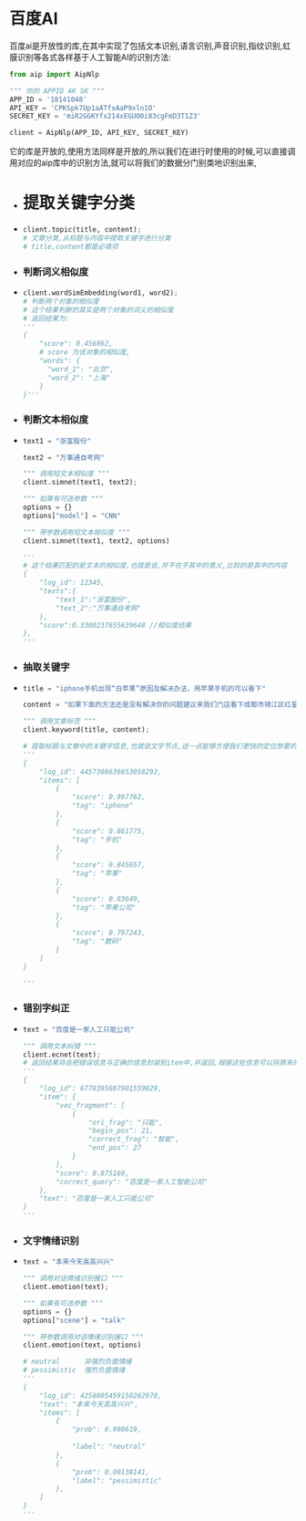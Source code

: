 # 百度AI

百度ai是开放性的库,在其中实现了包括文本识别,语言识别,声音识别,指纹识别,虹膜识别等各式各样基于人工智能AI的识别方法:

```python
from aip import AipNlp

""" 你的 APPID AK SK """
APP_ID = '18141048'
API_KEY = 'CPKSpk7Up1aATfxAaP9xln1O'
SECRET_KEY = 'miR2GGKYfx214xEGUO0i83cgFmD3T1Z3'

client = AipNlp(APP_ID, API_KEY, SECRET_KEY)
```

它的库是开放的,使用方法同样是开放的,所以我们在进行时使用的时候,可以直接调用对应的aip库中的识别方法,就可以将我们的数据分门别类地识别出来,

-   # 提取关键字分类

-   ```python
    client.topic(title, content);
    # 文章分类,从标题与内容中提取关键字进行分类
    # title,content都是必填项
    ```

-   ### 判断词义相似度

-   ```python
    client.wordSimEmbedding(word1, word2);
    # 判断两个对象的相似度
    # 这个结果判断的其实是两个对象的词义的相似度
    # 返回结果为:
    '''
    {
        "score": 0.456862,
        # score 为该对象的相似度,
        "words": {
          "word_1": "北京",
          "word_2": "上海"
        }
    }'''
    ```

-   ### 判断文本相似度

-   ```python
    text1 = "浙富股份"
    
    text2 = "万事通自考网"
    
    """ 调用短文本相似度 """
    client.simnet(text1, text2);
    
    """ 如果有可选参数 """
    options = {}
    options["model"] = "CNN"
    
    """ 带参数调用短文本相似度 """
    client.simnet(text1, text2, options)
    
    '''
    # 这个结果匹配的是文本的相似度,也就是说,并不在乎其中的意义,比较的是其中的内容
    {
        "log_id": 12345,
        "texts":{
            "text_1":"浙富股份",
            "text_2":"万事通自考网"
        },
        "score":0.3300237655639648 //相似度结果
    },
    '''
    ```

-   ### 抽取关键字

-   ```python
    title = "iphone手机出现“白苹果”原因及解决办法，用苹果手机的可以看下"
    
    content = "如果下面的方法还是没有解决你的问题建议来我们门店看下成都市锦江区红星路三段99号银石广场24层01室。"
    
    """ 调用文章标签 """
    client.keyword(title, content);
    
    # 提取标题与文章中的关键字信息,也就说文字节点,这一点能够方便我们更快的定位想要的信息,以及进行更加精确的信息分类
    '''
    {
        "log_id": 4457308639853058292,
        "items": [
            {
                "score": 0.997762,
                "tag": "iphone"
            },
            {
                "score": 0.861775,
                "tag": "手机"
            },
            {
                "score": 0.845657,
                "tag": "苹果"
            },
            {
                "score": 0.83649,
                "tag": "苹果公司"
            },
            {
                "score": 0.797243,
                "tag": "数码"
            }
        ]
    }
    
    '''
    ```

-   ### 错别字纠正

-   ```python
    text = "百度是一家人工只能公司"
    
    """ 调用文本纠错 """
    client.ecnet(text);
    # 返回结果将会把错误信息与正确的信息封装到item中,并返回,根据这些信息可以将原来的数据进行修正,减少错别字
    '''
    {
        "log_id": 6770395607901559829,
        "item": {
            "vec_fragment": [
                {
                    "ori_frag": "只能",
                    "begin_pos": 21,
                    "correct_frag": "智能",
                    "end_pos": 27
                }
            ],
            "score": 0.875169,
            "correct_query": "百度是一家人工智能公司"
        },
        "text": "百度是一家人工只能公司"
    }
    '''
    ```

-   ### 文字情绪识别

-   ```python
    text = "本来今天高高兴兴"
    
    """ 调用对话情绪识别接口 """
    client.emotion(text);
    
    """ 如果有可选参数 """
    options = {}
    options["scene"] = "talk"
    
    """ 带参数调用对话情绪识别接口 """
    client.emotion(text, options)
    
    # neutral      非强烈负面情绪
    # pessimistic  强烈负面情绪
    '''
    {
        "log_id": 4258005459150262970,
        "text": "本来今天高高兴兴",
        "items": [
            {
                "prob": 0.998619,
                
                "label": "neutral"
            },
            {
                "prob": 0.00138141,
                "label": "pessimistic"
            },
        ]
    }
    '''
    ```



